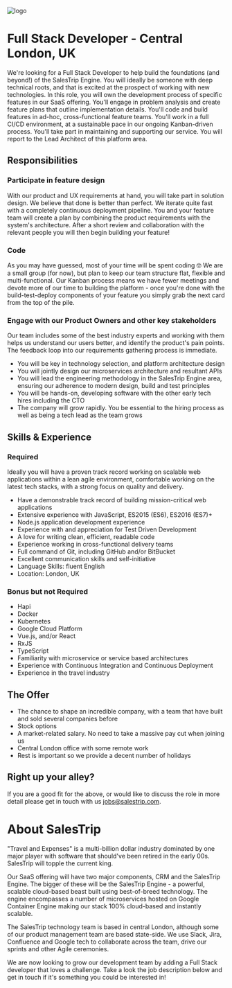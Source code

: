 ![logo](https://i.imgur.com/PRIYPup.png)

# Full Stack Developer - Central London, UK
We're looking for a Full Stack Developer to help build the foundations (and beyond!) of the SalesTrip Engine. You will ideally be someone with deep technical roots, and that is excited at the prospect of working with new technologies. In this role, you will own the development process of specific features in our SaaS offering. You'll engage in problem analysis and create feature plans that outline implementation details. You'll code and build features in ad-hoc, cross-functional feature teams. You'll work in a full CI/CD environment, at a sustainable pace in our ongoing Kanban-driven process. You'll take part in maintaining and supporting our service. You will report to the Lead Architect of this platform area.

## Responsibilities
### Participate in feature design
With our product and UX requirements at hand, you will take part in solution design. We believe that done is better than perfect. We iterate quite fast with a completely continuous deployment pipeline. You and your feature team will create a plan by combining the product requirements with the system's architecture. After a short review and collaboration with the relevant people you will then begin building your feature!

### Code
As you may have guessed, most of your time will be spent coding 🤓 We are a small group (for now), but plan to keep our team structure flat, flexible and multi-functional. Our Kanban process means we have fewer meetings and devote more of our time to building the platform - once you're done with the build-test-deploy components of your feature you simply grab the next card from the top of the pile.

### Engage with our Product Owners and other key stakeholders

Our team includes some of the best industry experts and working with them helps us understand our users better, and identify the product's pain points. The feedback loop into our requirements gathering process is immediate.

- You will be key in technology selection, and platform architecture design
- You will jointly design our microservices architecture and resultant APIs
- You will lead the engineering methodology in the SalesTrip Engine area, ensuring our adherence to modern design, build and test principles
- You will be hands-on, developing software with the other early tech hires including the CTO
- The company will grow rapidly. You be essential to the hiring process as well as being a tech lead as the team grows

## Skills & Experience
### Required

Ideally you will have a proven track record working on scalable web applications within a lean agile environment, comfortable working on the latest tech stacks, with a strong focus on quality and delivery.

- Have a demonstrable track record of building mission-critical web applications
- Extensive experience with JavaScript, ES2015 (ES6), ES2016 (ES7)+
- Node.js application development experience
- Experience with and appreciation for Test Driven Development
- A love for writing clean, efficient, readable code
- Experience working in cross-functional delivery teams
- Full command of Git, including GitHub and/or BitBucket
- Excellent communication skills and self-initiative
- Language Skills: fluent English
- Location: London, UK

### Bonus but not Required
- Hapi
- Docker
- Kubernetes
- Google Cloud Platform
- Vue.js, and/or React
- RxJS
- TypeScript
- Familiarity with microservice or service based architectures
- Experience with Continuous Integration and Continuous Deployment
- Experience in the travel industry

## The Offer
- The chance to shape an incredible company, with a team that have built and sold several companies before
- Stock options
- A market-related salary. No need to take a massive pay cut when joining us
- Central London office with some remote work
- Rest is important so we provide a decent number of holidays

## Right up your alley?
If you are a good fit for the above, or would like to discuss the role in more detail please get in touch with us [jobs@salestrip.com](mailto:jobs@salestrip.com).

# About SalesTrip
"Travel and Expenses" is a multi-billion dollar industry dominated by one major player with software that should've been retired in the early 00s. SalesTrip will topple the current king.

Our SaaS offering will have two major components, CRM and the SalesTrip Engine. The bigger of these will be the SalesTrip Engine - a powerful, scalable cloud-based beast built using best-of-breed technology. The engine encompasses a number of microservices hosted on Google Container Engine making our stack 100% cloud-based and instantly scalable.

The SalesTrip technology team is based in central London, although some of our product management team are based state-side. We use Slack, Jira, Confluence and Google tech to collaborate across the team, drive our sprints and other Agile ceremonies.

We are now looking to grow our development team by adding a Full Stack developer that loves a challenge. Take a look the job description below and get in touch if it's something you could be interested in!
